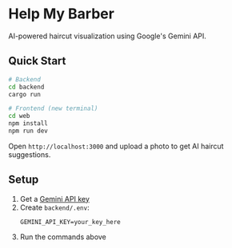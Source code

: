 # Help My Barber

AI-powered haircut visualization using Google's Gemini API.

## Quick Start

```bash
# Backend
cd backend
cargo run

# Frontend (new terminal)
cd web
npm install
npm run dev
```

Open `http://localhost:3000` and upload a photo to get AI haircut suggestions.

## Setup

1. Get a [Gemini API key](https://aistudio.google.com/)
2. Create `backend/.env`:
   ```
   GEMINI_API_KEY=your_key_here
   ```
3. Run the commands above
